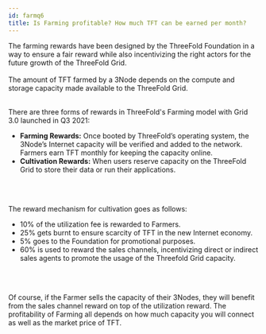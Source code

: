 ```yaml
---
id: farmq6
title: Is Farming profitable? How much TFT can be earned per month?
---
```


The farming rewards have been designed by the ThreeFold Foundation in a way to ensure a fair reward while also incentivizing the right actors for the future growth of the ThreeFold Grid. 
<br/>
<br/>
The amount of TFT farmed by a 3Node depends on the compute and storage capacity made available to the ThreeFold Grid.
<br/>
<br/>

There are three forms of rewards in ThreeFold's Farming model with Grid 3.0 launched in Q3 2021:
* **Farming Rewards:** Once booted by ThreeFold’s operating system, the 3Node’s Internet capacity will be verified and added to the network. Farmers earn TFT monthly for keeping the capacity online.
* **Cultivation Rewards:** When users reserve capacity on the ThreeFold Grid to store their data or run their applications. 
<br/>
<br/>

The reward mechanism for cultivation goes as follows:
- 10% of the utilization fee is rewarded to Farmers. 
- 25% gets burnt to ensure scarcity of TFT in the new Internet economy.
- 5% goes to the Foundation for promotional purposes.
- 60% is used to reward the sales channels, incentivizing direct or indirect sales agents to promote the usage of the Threefold Grid capacity. 
<br/>
<br/>

Of course, if the Farmer sells the capacity of their 3Nodes, they will benefit from the sales channel reward on top of the utilization reward.
The profitability of Farming all depends on how much capacity you will connect as well as the market price of TFT. 

